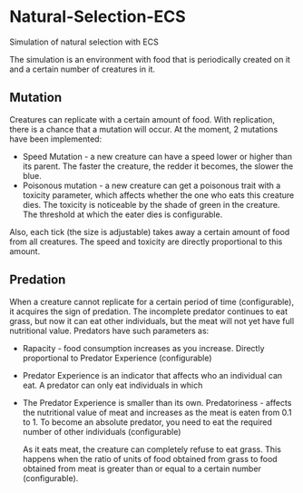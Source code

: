 # Natural-Selection-ECS
Simulation of natural selection with ECS 

  The simulation is an environment with food that is periodically created on it and a certain number of creatures in it.  

## Mutation
Creatures can replicate with a certain amount of food.
With replication, there is a chance that a mutation will occur.
At the moment, 2 mutations have been implemented: 
* Speed Mutation - a new creature can have a speed lower or higher than its parent. The faster the creature, the redder it becomes, the slower the blue.
* Poisonous mutation - a new creature can get a poisonous trait with a toxicity parameter, which affects whether the one who eats this creature dies. The toxicity
is noticeable by the shade of green in the creature.
The threshold at which the eater dies is configurable.

Also, each tick (the size is adjustable) takes away a certain amount of food from all creatures. The speed and toxicity are directly proportional to this amount.
  
## Predation
When a creature cannot replicate for a certain period of time (configurable), it acquires the sign of predation. The incomplete predator continues to eat grass, but now it can 
eat other individuals, but the meat will not yet have full nutritional value.
  Predators have such parameters as:
* Rapacity - food consumption increases as you increase. Directly proportional to Predator Experience (configurable)
* Predator Experience is an indicator that affects who an individual can eat. A predator can only eat individuals in which
* The Predator Experience is smaller than its own.
Predatoriness - affects the nutritional value of meat and increases as the meat is eaten from 0.1 to 1. To become an absolute predator, you need to eat the required number of other individuals (configurable)

  As it eats meat, the creature can completely refuse to eat grass. This happens when the ratio of units of food obtained from grass to food obtained from meat is greater than or
  equal to a certain number (configurable). 
